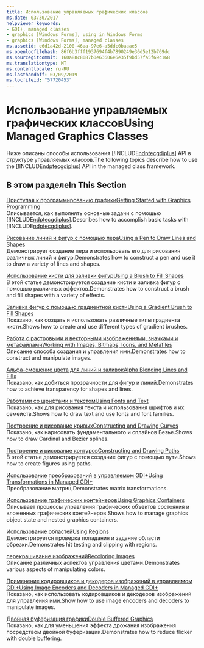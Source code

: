 ```yaml
---
title: Использование управляемых графических классов
ms.date: 03/30/2017
helpviewer_keywords:
- GDI+, managed classes
- graphics [Windows Forms], using in Windows Forms
- graphics [Windows Forms], managed classes
ms.assetid: e6d1a42d-2100-46aa-97e6-a5ddc0baaae5
ms.openlocfilehash: 86f6b3fff1937694f4b7890249e36d5e12b769dc
ms.sourcegitcommit: 160a88c8087b0e63606e6e35f9bd57fa5f69c168
ms.translationtype: MT
ms.contentlocale: ru-RU
ms.lasthandoff: 03/09/2019
ms.locfileid: "57720453"
---
```

# <a name="using-managed-graphics-classes"></a><span data-ttu-id="5da3f-102">Использование управляемых графических классов</span><span class="sxs-lookup"><span data-stu-id="5da3f-102">Using Managed Graphics Classes</span></span>
<span data-ttu-id="5da3f-103">Ниже описаны способы использования [!INCLUDE[ndptecgdiplus](../../../../includes/ndptecgdiplus-md.md)] API в структуре управляемых классов.</span><span class="sxs-lookup"><span data-stu-id="5da3f-103">The following topics describe how to use the [!INCLUDE[ndptecgdiplus](../../../../includes/ndptecgdiplus-md.md)] API in the managed class framework.</span></span>  
  
## <a name="in-this-section"></a><span data-ttu-id="5da3f-104">В этом разделе</span><span class="sxs-lookup"><span data-stu-id="5da3f-104">In This Section</span></span>  
 [<span data-ttu-id="5da3f-105">Приступая к программированию графики</span><span class="sxs-lookup"><span data-stu-id="5da3f-105">Getting Started with Graphics Programming</span></span>](getting-started-with-graphics-programming.md)  
 <span data-ttu-id="5da3f-106">Описывается, как выполнять основные задачи с помощью [!INCLUDE[ndptecgdiplus](../../../../includes/ndptecgdiplus-md.md)].</span><span class="sxs-lookup"><span data-stu-id="5da3f-106">Describes how to accomplish basic tasks with [!INCLUDE[ndptecgdiplus](../../../../includes/ndptecgdiplus-md.md)].</span></span>  
  
 [<span data-ttu-id="5da3f-107">Рисование линий и фигур с помощью пера</span><span class="sxs-lookup"><span data-stu-id="5da3f-107">Using a Pen to Draw Lines and Shapes</span></span>](using-a-pen-to-draw-lines-and-shapes.md)  
 <span data-ttu-id="5da3f-108">Демонстрирует создание пера и использовать его для рисования различных линий и фигур.</span><span class="sxs-lookup"><span data-stu-id="5da3f-108">Demonstrates how to construct a pen and use it to draw a variety of lines and shapes.</span></span>  
  
 [<span data-ttu-id="5da3f-109">Использование кисти для заливки фигур</span><span class="sxs-lookup"><span data-stu-id="5da3f-109">Using a Brush to Fill Shapes</span></span>](using-a-brush-to-fill-shapes.md)  
 <span data-ttu-id="5da3f-110">В этой статье демонстрируется создание кисти и заливка фигур с помощью различных эффектов.</span><span class="sxs-lookup"><span data-stu-id="5da3f-110">Demonstrates how to construct a brush and fill shapes with a variety of effects.</span></span>  
  
 [<span data-ttu-id="5da3f-111">Заливка фигур с помощью градиентной кисти</span><span class="sxs-lookup"><span data-stu-id="5da3f-111">Using a Gradient Brush to Fill Shapes</span></span>](using-a-gradient-brush-to-fill-shapes.md)  
 <span data-ttu-id="5da3f-112">Показано, как создать и использовать различные типы градиента кисти.</span><span class="sxs-lookup"><span data-stu-id="5da3f-112">Shows how to create and use different types of gradient brushes.</span></span>  
  
 [<span data-ttu-id="5da3f-113">Работа с растровыми и векторными изображениями, значками и метафайлами</span><span class="sxs-lookup"><span data-stu-id="5da3f-113">Working with Images, Bitmaps, Icons, and Metafiles</span></span>](working-with-images-bitmaps-icons-and-metafiles.md)  
 <span data-ttu-id="5da3f-114">Описание способа создания и управления ими.</span><span class="sxs-lookup"><span data-stu-id="5da3f-114">Demonstrates how to construct and manipulate images.</span></span>  
  
 [<span data-ttu-id="5da3f-115">Альфа-смешение цвета для линий и заливок</span><span class="sxs-lookup"><span data-stu-id="5da3f-115">Alpha Blending Lines and Fills</span></span>](alpha-blending-lines-and-fills.md)  
 <span data-ttu-id="5da3f-116">Показано, как добиться прозрачности для фигур и линий.</span><span class="sxs-lookup"><span data-stu-id="5da3f-116">Demonstrates how to achieve transparency for shapes and lines.</span></span>  
  
 [<span data-ttu-id="5da3f-117">Работами со шрифтами и текстом</span><span class="sxs-lookup"><span data-stu-id="5da3f-117">Using Fonts and Text</span></span>](using-fonts-and-text.md)  
 <span data-ttu-id="5da3f-118">Показано, как для рисования текста и использования шрифтов и их семейств.</span><span class="sxs-lookup"><span data-stu-id="5da3f-118">Shows how to draw text and use fonts and font families.</span></span>  
  
 [<span data-ttu-id="5da3f-119">Построение и рисование кривых</span><span class="sxs-lookup"><span data-stu-id="5da3f-119">Constructing and Drawing Curves</span></span>](constructing-and-drawing-curves.md)  
 <span data-ttu-id="5da3f-120">Показано, как нарисовать фундаментального и сплайнов Безье.</span><span class="sxs-lookup"><span data-stu-id="5da3f-120">Shows how to draw Cardinal and Bezier splines.</span></span>  
  
 [<span data-ttu-id="5da3f-121">Построение и рисование контуров</span><span class="sxs-lookup"><span data-stu-id="5da3f-121">Constructing and Drawing Paths</span></span>](constructing-and-drawing-paths.md)  
 <span data-ttu-id="5da3f-122">В этой статье демонстрируется создание фигур с помощью пути.</span><span class="sxs-lookup"><span data-stu-id="5da3f-122">Shows how to create figures using paths.</span></span>  
  
 [<span data-ttu-id="5da3f-123">Использование преобразований в управляемом GDI+</span><span class="sxs-lookup"><span data-stu-id="5da3f-123">Using Transformations in Managed GDI+</span></span>](using-transformations-in-managed-gdi.md)  
 <span data-ttu-id="5da3f-124">Преобразование матриц.</span><span class="sxs-lookup"><span data-stu-id="5da3f-124">Demonstrates matrix transformations.</span></span>  
  
 [<span data-ttu-id="5da3f-125">Использование графических контейнеров</span><span class="sxs-lookup"><span data-stu-id="5da3f-125">Using Graphics Containers</span></span>](using-graphics-containers.md)  
 <span data-ttu-id="5da3f-126">Описывает процессы управления графических объектов состояния и вложенных графических контейнеров.</span><span class="sxs-lookup"><span data-stu-id="5da3f-126">Shows how to manage graphics object state and nested graphics containers.</span></span>  
  
 [<span data-ttu-id="5da3f-127">Использование областей</span><span class="sxs-lookup"><span data-stu-id="5da3f-127">Using Regions</span></span>](using-regions.md)  
 <span data-ttu-id="5da3f-128">Демонстрируется проверка попадания и задание области обрезки.</span><span class="sxs-lookup"><span data-stu-id="5da3f-128">Demonstrates hit testing and clipping with regions.</span></span>  
  
 [<span data-ttu-id="5da3f-129">перекрашивание изображений</span><span class="sxs-lookup"><span data-stu-id="5da3f-129">Recoloring Images</span></span>](recoloring-images.md)  
 <span data-ttu-id="5da3f-130">Описание различных аспектов управления цветами.</span><span class="sxs-lookup"><span data-stu-id="5da3f-130">Demonstrates various aspects of manipulating colors.</span></span>  
  
 [<span data-ttu-id="5da3f-131">Применение кодировщиков и декодеров изображений в управляемом GDI+</span><span class="sxs-lookup"><span data-stu-id="5da3f-131">Using Image Encoders and Decoders in Managed GDI+</span></span>](using-image-encoders-and-decoders-in-managed-gdi.md)  
 <span data-ttu-id="5da3f-132">Показано, как использовать кодировщиков и декодеров изображений для управления ими.</span><span class="sxs-lookup"><span data-stu-id="5da3f-132">Show how to use image encoders and decoders to manipulate images.</span></span>  
  
 [<span data-ttu-id="5da3f-133">Двойная буферизация графики</span><span class="sxs-lookup"><span data-stu-id="5da3f-133">Double Buffered Graphics</span></span>](double-buffered-graphics.md)  
 <span data-ttu-id="5da3f-134">Показано, как для уменьшения эффекта дрожания изображения посредством двойной буферизации.</span><span class="sxs-lookup"><span data-stu-id="5da3f-134">Demonstrates how to reduce flicker with double buffering.</span></span>
